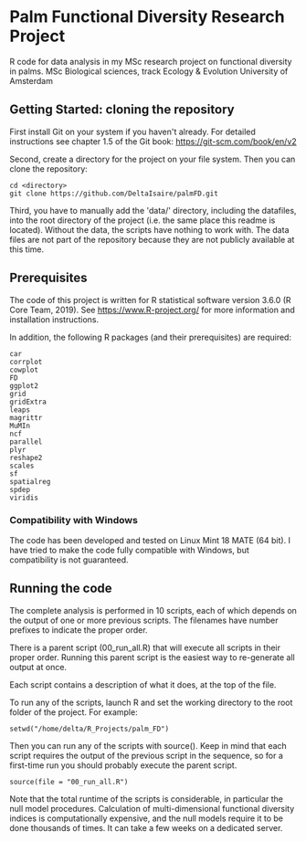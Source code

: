 # Palm Functional Diversity Research Project

R code for data analysis in my MSc research project on functional diversity in palms. 
MSc Biological sciences, track Ecology & Evolution
University of Amsterdam

## Getting Started: cloning the repository

First install Git on your system if you haven't already. For detailed instructions see chapter 1.5 of the Git book: https://git-scm.com/book/en/v2

Second, create a directory for the project on your file system.
Then you can clone the repository:
```
cd <directory>
git clone https://github.com/DeltaIsaire/palmFD.git
```

Third, you have to manually add the 'data/' directory, including the datafiles, into the root directory of the project (i.e. the same place this readme is located). Without the data, the scripts have nothing to work with. The data files are not part of the repository because they are not publicly available at this time.

## Prerequisites

The code of this project is written for R statistical software version 3.6.0 (R Core Team, 2019).
See https://www.R-project.org/ for more information and installation instructions. 

In addition, the following R packages (and their prerequisites) are required:
```
car
corrplot
cowplot
FD
ggplot2
grid
gridExtra
leaps
magrittr
MuMIn
ncf
parallel
plyr
reshape2
scales
sf
spatialreg
spdep
viridis
```

### Compatibility with Windows

The code has been developed and tested on Linux Mint 18 MATE (64 bit). I have tried to make the code fully compatible with Windows, but compatibility is not guaranteed.

## Running the code

The complete analysis is performed in 10 scripts, each of which depends on the output of one or more previous scripts. The filenames have number prefixes to indicate the proper order.

There is a parent script (00_run_all.R) that will execute all scripts in their proper order. Running this parent script is the easiest way to re-generate all output at once.

Each script contains a description of what it does, at the top of the file.

To run any of the scripts, launch R and set the working directory to the root folder of the project. For example:
```
setwd("/home/delta/R_Projects/palm_FD")
```

Then you can run any of the scripts with source(). Keep in mind that each script requires the output of the previous script in the sequence, so for a first-time run you should probably execute the parent script.
```
source(file = "00_run_all.R")
```

Note that the total runtime of the scripts is considerable, in particular the null model procedures. Calculation of multi-dimensional functional diversity indices is computationally expensive, and the null models require it to be done thousands of times. It can take a few weeks on a dedicated server.
